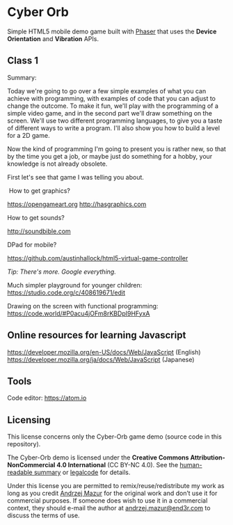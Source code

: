 # Cyber Orb

Simple HTML5 mobile demo game built with [Phaser](http://phaser.io/) that uses the **Device Orientation** and **Vibration** APIs.

## Class 1

Summary:

Today we're going to go over a few simple examples of what you can achieve with programming, with examples of code that you can adjust to change the outcome. To make it fun, we'll play with the programming of a simple video game, and in the second part we'll draw something on the screen. We'll use two different programming languages, to give you a taste of different ways to write a program. I'll also show you how to build a level for a 2D game.

Now the kind of programming I'm going to present you is rather new, so that by the time you get a job, or maybe just do something for a hobby, your knowledge is not already obsolete.

First let's see that game I was telling you about.

 How to get graphics?

https://opengameart.org
http://hasgraphics.com

How to get sounds?

http://soundbible.com

DPad for mobile?

https://github.com/austinhallock/html5-virtual-game-controller

*Tip: There's more. Google everything.*

Much simpler playground for younger children: https://studio.code.org/c/408619671/edit

Drawing on the screen with functional programming: https://code.world/#P0acu4jOFm8rKBDpI9HFyxA

## Online resources for learning Javascript

https://developer.mozilla.org/en-US/docs/Web/JavaScript (English)
https://developer.mozilla.org/ja/docs/Web/JavaScript (Japanese)

## Tools

Code editor: https://atom.io

## Licensing

This license concerns only the Cyber-Orb game demo (source code in this repository).

The Cyber-Orb demo is licensed under the **Creative Commons Attribution-NonCommercial 4.0 International** (CC BY-NC 4.0). See the [human-readable summary](http://creativecommons.org/licenses/by-nc/4.0/) or [legalcode](http://creativecommons.org/licenses/by-nc/4.0/legalcode) for details.

Under this license you are permitted to remix/reuse/redistribute my work as long as you credit [Andrzej Mazur](http://end3r.com/) for the original work and don’t use it for commercial purposes. If someone does wish to use it in a commercial context, they should e-mail the author at andrzej.mazur@end3r.com to discuss the terms of use.
